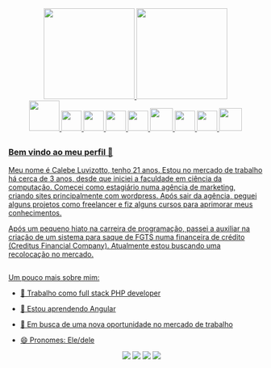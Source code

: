 <div align="center">
  <a href="https://github.com/luvizott0">
  <img height="180em" src="https://github-readme-stats.vercel.app/api?username=luvizott0&show_icons=true&theme=gruvbox&include_all_commits=true&count_private=true"/>
  <img height="180em" src="https://github-readme-stats.vercel.app/api/top-langs/?username=luvizott0&layout=compact&langs_count=7&theme=gruvbox"/>
</div>

<div align="center">
  <img width="60" src="https://cdn.jsdelivr.net/gh/devicons/devicon/icons/php/php-plain.svg" />
  <img width="40" src="https://cdn.jsdelivr.net/gh/devicons/devicon/icons/javascript/javascript-plain.svg" />
  <img width="40" src="https://cdn.jsdelivr.net/gh/devicons/devicon/icons/html5/html5-plain.svg" />
  <img width="40" src="https://cdn.jsdelivr.net/gh/devicons/devicon/icons/css3/css3-plain.svg" />
  <img width="40" src="https://cdn.jsdelivr.net/gh/devicons/devicon/icons/flutter/flutter-plain.svg" />
  <img width="45" src="https://cdn.jsdelivr.net/gh/devicons/devicon/icons/bootstrap/bootstrap-plain.svg" />
  <img width="40" src="https://cdn.jsdelivr.net/gh/devicons/devicon/icons/angularjs/angularjs-plain.svg" />
  <img width="40" src="https://cdn.jsdelivr.net/gh/devicons/devicon/icons/laravel/laravel-plain-wordmark.svg" />
  <img width="45" src="https://cdn.jsdelivr.net/gh/devicons/devicon/icons/mysql/mysql-original-wordmark.svg" />
</div>

##

### Bem vindo ao meu perfil 👋
  
Meu nome é Calebe Luvizotto, tenho 21 anos. Estou no mercado de trabalho há cerca de 3 anos, desde que iniciei a faculdade em ciência da computação.
Comecei como estagiário numa agência de marketing, criando sites principalmente com wordpress. Após sair da agência, peguei alguns projetos como freelancer e fiz alguns cursos para aprimorar meus conhecimentos.

Após um pequeno hiato na carreira de programação, passei a auxiliar na criação de um sistema para saque de FGTS numa financeira de crédito (Creditus Financial Company). Atualmente estou buscando uma recolocação no mercado.

##
  
Um pouco mais sobre mim:

- 🔭 Trabalho como full stack PHP developer
- 🌱 Estou aprendendo Angular
- 👯 Em busca de uma nova oportunidade no mercado de trabalho
- 😄 Pronomes: Ele/dele

  <div align="center">
    <a href="https://instagram.com/calebe_luvizotto" target="_blank"><img src="https://img.shields.io/badge/-Instagram-%23E4405F?style=for-the-badge&logo=instagram&logoColor=white" target="_blank"></a>
   <a href="https://discord.gg/wagxzStdcR" target="_blank"><img src="https://img.shields.io/badge/Discord-7289DA?style=for-the-badge&logo=discord&logoColor=white" target="_blank"></a> 
    <a href = "mailto:luvizott0@outlook.com"><img src="https://img.shields.io/badge/Microsoft_Outlook-0078D4?style=for-the-badge&logo=microsoft-outlook&logoColor=white"></a>
    <a href="https://www.linkedin.com/in/calebe-luvizotto-da-cruz/" target="_blank"><img src="https://img.shields.io/badge/-LinkedIn-%230077B5?style=for-the-badge&logo=linkedin&logoColor=white" target="_blank"></a>
  </div>
